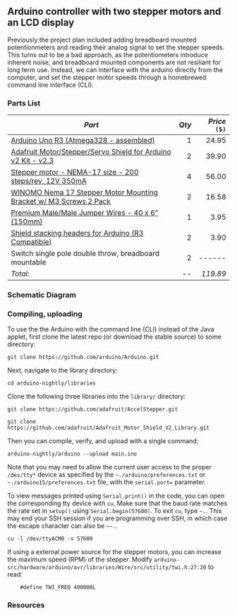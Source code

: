 ## Arduino controller with two stepper motors and an LCD display

Previously the project plan included adding breadboard mounted
potentionmeters and reading their analog signal to set the stepper
speeds. This turns out to be a bad approach, as the potentiometers
introduce inherent noise, and breadboard mounted components are not
resiliant for long term use. Instead, we can interface with the
arduino directly from the computer, and set the stepper motor speeds
through a homebrewed command line interface (CLI). 

### 

### Parts List

| *Part*                                                                                                                                                          | *Qty* | *Price* `($)` |
| -------------------------------------------------------------------------------------------------------------------------------------------------------------  | -----: | ----------: |
| [Arduino Uno R3 (Atmega328 - assembled)](https://www.adafruit.com/product/50)                                                                                 |   1 |     24.95 |
| [Adafruit Motor/Stepper/Servo Shield for Arduino v2 Kit - v2.3](https://www.adafruit.com/product/1438)                                                        |   2 |    39.90 |
| [Stepper motor - NEMA-17 size - 200 steps/rev, 12V 350mA](https://www.adafruit.com/product/324)                                                               |   4 |    56.00 |
| [WINOMO Nema 17 Stepper Motor Mounting Bracket w/ M3 Screws 2 Pack](https://www.amazon.com/gp/product/B01HHPD7LY/ref=oh_aui_detailpage_o07_s00?ie=UTF8&psc=1) |   2 |      16.58 |
| [Premium Male/Male Jumper Wires - 40 x 6" (150mm)](https://www.adafruit.com/product/758)                                                                      |   1 |      3.95 |
| [Shield stacking headers for Arduino (R3 Compatible)](https://www.adafruit.com/product/85)                                                                    |   2 |      3.90 |
| Switch single pole double throw, breadboard mountable                                                                                                         |   2 |    ------ |
| *Total:*                                                                                                                                                        |  -- |    *119.89* |

### Schematic Diagram

### Compiling, uploading
To use the the Arduino with the command line (CLI) instead of the Java applet, first clone the latest repo (or download the stable source) to some directory:
```
git clone https://github.com/arduino/Arduino.git
```
Next, navigate to the library directory:
```
cd arduino-nightly/libraries
```
Clone the following three libraries into the `library/` directory:
```
git clone https://github.com/adafruit/AccelStepper.git
```
```
git clone https://github.com/adafruit/Adafruit_Motor_Shield_V2_Library.git
```
Then you can compile, verify, and upload with a single command:
```
arduino-nightly/arduino --upload main.ino
```
Note that you may need to allow the current user access to the proper `/dev/tty*` device as specified by the `~./arduino/preferences.txt` or `~./arduino15/preferences.txt` file, with the `serial.port=` parameter.

To view messages printed using `Serial.print()` in the code, you can open the corresponding tty device with `cu`. Make sure that the baud rate matches the rate set in `setup()` using `Serial.begin(57600)`. To exit `cu`, type `~.`. This may end your SSH session if you are programming over SSH, in which case the escape character can also be `~~.`. 
```
cu -l /dev/ttyACM0 -s 57600
```

If using a external power source for the stepper motors, you can increase the maximum speed (RPM) of the stepper. Modify `arduino-src/hardware/arduino/avr/libraries/Wire/src/utility/twi.h:27:20` to read:
```
	#define TWI_FREQ 400000L
```


### Resources


